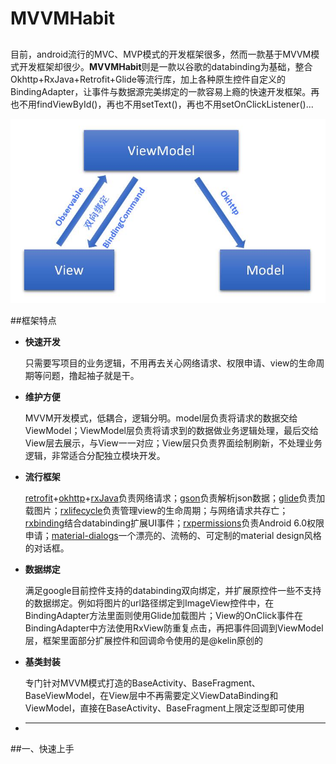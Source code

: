 # MVVMHabit
##
目前，android流行的MVC、MVP模式的开发框架很多，然而一款基于MVVM模式开发框架却很少。**MVVMHabit**则是一款以谷歌的databinding为基础，整合Okhttp+RxJava+Retrofit+Glide等流行库，加上各种原生控件自定义的BindingAdapter，让事件与数据源完美绑定的一款容易上瘾的快速开发框架。再也不用findViewById()，再也不用setText()，再也不用setOnClickListener()...

![](./img/mvvm_fc.jpg) 

##框架特点
- **快速开发**

	只需要写项目的业务逻辑，不用再去关心网络请求、权限申请、view的生命周期等问题，撸起袖子就是干。

- **维护方便**

	MVVM开发模式，低耦合，逻辑分明。model层负责将请求的数据交给ViewModel；ViewModel层负责将请求到的数据做业务逻辑处理，最后交给View层去展示，与View一一对应；View层只负责界面绘制刷新，不处理业务逻辑，非常适合分配独立模块开发。

- **流行框架**

	[retrofit](https://github.com/square/retrofit)+[okhttp](https://github.com/square/okhttp)+[rxJava](https://github.com/ReactiveX/RxJava)负责网络请求；[gson](https://github.com/google/gson)负责解析json数据；[glide](https://github.com/bumptech/glide)负责加载图片；[rxlifecycle](https://github.com/trello/RxLifecycle)负责管理view的生命周期；与网络请求共存亡；[rxbinding](https://github.com/JakeWharton/RxBinding)结合databinding扩展UI事件；[rxpermissions](https://github.com/tbruyelle/RxPermissions)负责Android 6.0权限申请；[material-dialogs](https://github.com/afollestad/material-dialogs)一个漂亮的、流畅的、可定制的material design风格的对话框。

- **数据绑定**

	满足google目前控件支持的databinding双向绑定，并扩展原控件一些不支持的数据绑定。例如将图片的url路径绑定到ImageView控件中，在BindingAdapter方法里面则使用Glide加载图片；View的OnClick事件在BindingAdapter中方法使用RxView防重复点击，再把事件回调到ViewModel层，框架里面部分扩展控件和回调命令使用的是@kelin原创的

- **基类封装**

	专门针对MVVM模式打造的BaseActivity、BaseFragment、BaseViewModel，在View层中不再需要定义ViewDataBinding和ViewModel，直接在BaseActivity、BaseFragment上限定泛型即可使用

- ****
##一、快速上手

